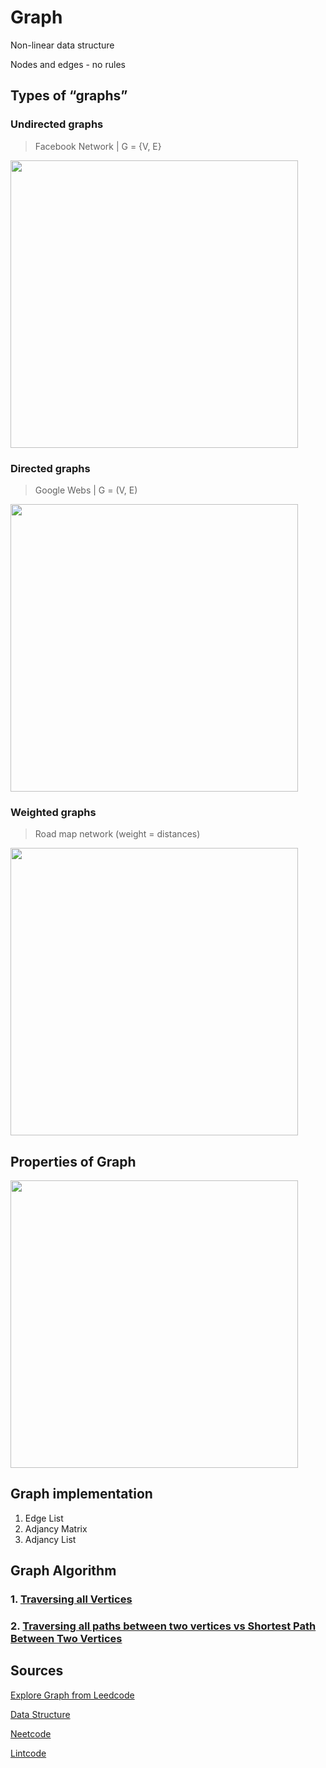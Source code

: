 # Graph
Non-linear data structure

Nodes and edges - no rules


## Types of “graphs”
### Undirected graphs
> Facebook Network | G = {V, E}
<img src="https://github.com/MaryamZahiri/LC-Algorithms/assets/52676399/290ca436-9b2c-4597-b44e-0ed37f7297ca" width="460">

### Directed graphs
> Google Webs | G = (V, E)
<img src="https://github.com/MaryamZahiri/LC-Algorithms/assets/52676399/9071661c-7c2d-484d-bff0-97df650912e0" width="460">

### Weighted graphs
> Road map network (weight = distances)
<img src="https://github.com/MaryamZahiri/LC-Algorithms/assets/52676399/32e6a102-1577-493c-9035-88829b986e3e" width="460">


## Properties of Graph
<img src="https://github.com/MaryamZahiri/LC-Algorithms/assets/52676399/289568f3-0c49-4315-8124-c69c0952a3cf" width="460">


## Graph implementation
1. Edge List
2. Adjancy Matrix
3. Adjancy List


## Graph Algorithm
### 1. [Traversing all Vertices](https://github.com/MaryamZahiri/LC-Algorithms/blob/master/Data_Structure/graph/Examples/Example%201%20-%20DFS%20vs%20BFS%20-%20Traversing%20all%20Vertices%20Example%201.md)

### 2. [Traversing all paths between two vertices vs Shortest Path Between Two Vertices](https://github.com/MaryamZahiri/LC-Algorithms/blob/master/Data_Structure/graph/Examples/Example%202%20-%20DFS%20vs%20BFS%20-%20Traversing%20all%20paths%20between%20two%20vertices.md)


## Sources
[Explore Graph from Leedcode](https://leetcode.com/explore/learn/card/graph/)

[Data Structure](https://www.youtube.com/watch?v=ZdY1Fp9dKzs&list=PL2_aWCzGMAwI3W_JlcBbtYTwiQSsOTa6P&index=40)

[Neetcode](https://www.youtube.com/@NeetCode)

[Lintcode](https://www.lintcode.com/)
